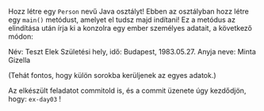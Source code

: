 Hozz létre egy `Person` nevű Java osztályt!
Ebben az osztályban hozz létre egy `main()` metódust, amelyet el tudsz majd indítani!
Ez a metódus az elindítása után írja ki a konzolra egy ember személyes adatait, a következő
módon:

Név: Teszt Elek
Születési hely, idő: Budapest, 1983.05.27.
Anyja neve: Minta Gizella

(Tehát fontos, hogy külön sorokba kerüljenek az egyes adatok.)

Az elkészült feladatot commitold is, és a commit üzenete úgy kezdődjön, hogy: `ex-day03` !